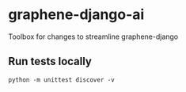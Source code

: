# graphene-django-ai
Toolbox for changes to streamline graphene-django


## Run tests locally

    python -m unittest discover -v
